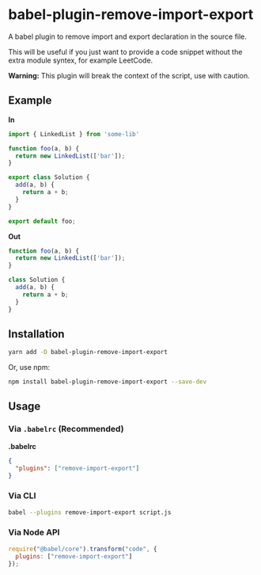 # babel-plugin-remove-import-export

A babel plugin to remove import and export declaration in the source file.

This will be useful if you just want to provide a code snippet without the extra module syntex, for example LeetCode.

__Warning:__ This plugin will break the context of the script, use with caution.

## Example

**In**

```javascript
import { LinkedList } from 'some-lib'

function foo(a, b) {
  return new LinkedList(['bar']);
}

export class Solution {
  add(a, b) {
    return a + b;
  }
}

export default foo;
```

**Out**

```javascript
function foo(a, b) {
  return new LinkedList(['bar']);
}

class Solution {
  add(a, b) {
    return a + b;
  }
}
```

## Installation

```sh
yarn add -D babel-plugin-remove-import-export
```

Or, use npm:

```sh
npm install babel-plugin-remove-import-export --save-dev
```

## Usage

### Via `.babelrc` (Recommended)

**.babelrc**

```json
{
  "plugins": ["remove-import-export"]
}
```

### Via CLI

```sh
babel --plugins remove-import-export script.js
```

### Via Node API

```javascript
require("@babel/core").transform("code", {
  plugins: ["remove-import-export"]
});
```